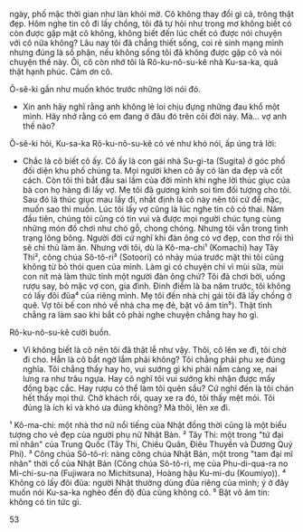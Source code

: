 ngày, phố mặc thời gian như làn khói mờ. Cô không thay đổi gì cả, trông thật đẹp. Hôm nghe tin cô đi lấy chồng, tôi đã tự hỏi như trong mơ không biết có còn được gặp mặt cô không, không biết đến lúc chết có được nói chuyện với cô nữa không? Lâu nay tôi đã chẳng thiết sống, coi rẻ sinh mạng mình nhưng đúng là số phận, nếu không sống tôi đã không được gặp cô và nói chuyện thế này. Ôi, cô còn nhớ tôi là Rô-ku-nô-su-kê nhà Ku-sa-ka, quả thật hạnh phúc. Cảm ơn cô.

Ô-sê-ki gần như muốn khóc trước những lời nói đó.

- Xin anh hãy nghĩ rằng anh không lẻ loi chịu đựng những đau khổ một mình. Hãy nhớ rằng có em đang ở đâu đó trên cõi đời này. Mà... vợ anh thế nào?

Ô-sê-ki hỏi, Ku-sa-ka Rô-ku-nô-su-kê có vẻ như khó nói, ấp úng trả lời:

- Chắc là cô biết cô ấy. Cô ấy là con gái nhà Su-gi-ta (Sugita) ở góc phố đối diện khu phố chúng ta. Mọi người khen cô ấy có làn da đẹp và cốt cách. Còn tôi thì bắt đầu sai lầm của đời mình khi nghe lời thúc giục của bà con họ hàng đi lấy vợ. Mẹ tôi đã gương kính soi tìm đối tượng cho tôi. Sau đó là thúc giục mau lấy đi, nhất định là cô này nên tôi cứ để mặc, muốn sao thì muốn. Lúc tôi lấy vợ cũng là lúc nghe tin cô có thai. Năm đầu tiên, chúng tôi cũng có tin vui và được mọi người chúc tụng cùng những món đồ chơi như chó gỗ, chong chóng. Nhưng tôi vẫn trong tình trạng lông bông. Người đời cứ nghĩ khi đàn ông có vợ đẹp, con thơ rồi thì sẽ chỉ thủ làm ăn. Nhưng với tôi, dù là Kô-ma-chi¹ (Komachi) hay Tây Thi², công chúa Sô-tô-ri³ (Sotoori) có nhảy múa trước mặt thì tôi cũng không từ bỏ thói quen của mình. Làm gì có chuyện chỉ vì mùi sữa, mùi con nít mà làm thức tỉnh một người đàn ông chứ? Tôi đã chơi bời, uống rượu say, bỏ mặc vợ con, gia đình. Đinh điểm là ba năm trước, tôi không có lấy đôi đũa⁴ của riêng mình. Mẹ tôi đến nhà chị gái tôi đã lấy chồng ở quê. Vợ tôi bế con nhỏ về nhà cha mẹ đẻ, bặt vô âm tín⁵). Thật tình chẳng ra làm sao khi bắt cô phải nghe chuyện chẳng hay ho gì.

Rô-ku-nô-su-kê cười buồn.

- Vì không biết là cô nên tôi đã thật lễ như vậy. Thôi, cô lên xe đi, tôi chờ đi cho. Hẳn là cô bắt ngờ lắm phải không? Tôi chẳng phải phu xe đúng nghĩa. Tôi chẳng thấy hay ho, vui sướng gì khi phải nắm càng xe, nai lưng ra như trâu ngựa. Hay cô nghĩ tôi vui sướng khi nhận được mấy đồng bạc cắc. Hay rượu có thể làm tôi quên sầu? Cứ nghĩ đến là tôi chán hết thấy mọi thứ. Chở khách rồi, quay xe ra đó, tôi thấy mệt mỏi. Tôi đúng là ích kỉ và khó ưa đúng không? Mà thôi, lên xe đi.

¹ Kô-ma-chi: một nhà thơ nữ nổi tiếng của Nhật đồng thời cũng là một biểu tượng cho vẻ đẹp của người phụ nữ Nhật Bản.
² Tây Thi: một trong "tứ đại mĩ nhân" của Trung Quốc (Tây Thi, Chiêu Quân, Điêu Thuyền và Dương Quý Phi).
³ Công chúa Sô-tô-ri: nàng công chúa Nhật Bản, một trong "tam đại mĩ nhân" thời cổ của Nhật Bản (Công chúa Sô-tô-ri, mẹ của Phu-di-qua-ra no Mi-chi-su-na (Fujiwara no Michitsuna), Hoàng hậu Ku-mi-du (Koumiyo)).
⁴ Không có lấy đôi đũa: người Nhật thường dùng đũa riêng của mình; ý ở đây muốn nói Ku-sa-ka nghèo đến độ đũa cũng không có.
⁵ Bặt vô âm tín: không có tin tức gì.

53